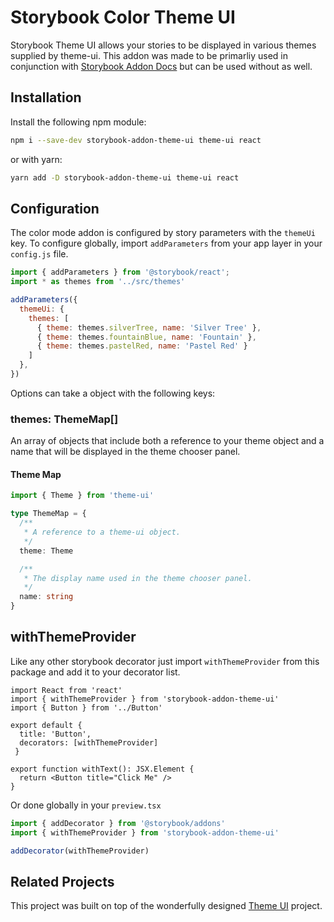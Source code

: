# Storybook Color Theme UI 

Storybook Theme UI allows your stories to be displayed in various themes supplied by theme-ui. This addon was made 
to be primarliy used in conjunction with [Storybook Addon Docs](https://www.npmjs.com/package/@storybook/addon-docs) but can be used without as well.

## Installation

Install the following npm module:

```sh
npm i --save-dev storybook-addon-theme-ui theme-ui react
```

or with yarn:

```sh
yarn add -D storybook-addon-theme-ui theme-ui react
```

## Configuration

The color mode addon is configured by story parameters with the `themeUi` key. To configure globally, import `addParameters` from your app layer in your `config.js` file.

```js
import { addParameters } from '@storybook/react';
import * as themes from '../src/themes'

addParameters({
  themeUi: {
    themes: [
      { theme: themes.silverTree, name: 'Silver Tree' },
      { theme: themes.fountainBlue, name: 'Fountain' },
      { theme: themes.pastelRed, name: 'Pastel Red' }
    ]
  },
})
```

Options can take a object with the following keys:

### themes: ThemeMap[] 

An array of objects that include both a reference to your theme object and a name that will be displayed in 
the theme chooser panel. 

#### Theme Map 

```ts
import { Theme } from 'theme-ui'

type ThemeMap = {
  /**
   * A reference to a theme-ui object.
   */
  theme: Theme 

  /**
   * The display name used in the theme chooser panel.
   */
  name: string
}
```

## withThemeProvider 

Like any other storybook decorator just import `withThemeProvider` from this package and add it to your 
decorator list. 

```tsx
import React from 'react'
import { withThemeProvider } from 'storybook-addon-theme-ui'
import { Button } from '../Button'

export default {
  title: 'Button', 
  decorators: [withThemeProvider]
 }

export function withText(): JSX.Element {
  return <Button title="Click Me" />
}
```

Or done globally in your `preview.tsx`

```ts
import { addDecorator } from '@storybook/addons'
import { withThemeProvider } from 'storybook-addon-theme-ui'

addDecorator(withThemeProvider)
```

## Related Projects

This project was built on top of the wonderfully designed [Theme UI](https://theme-ui.com) project.
